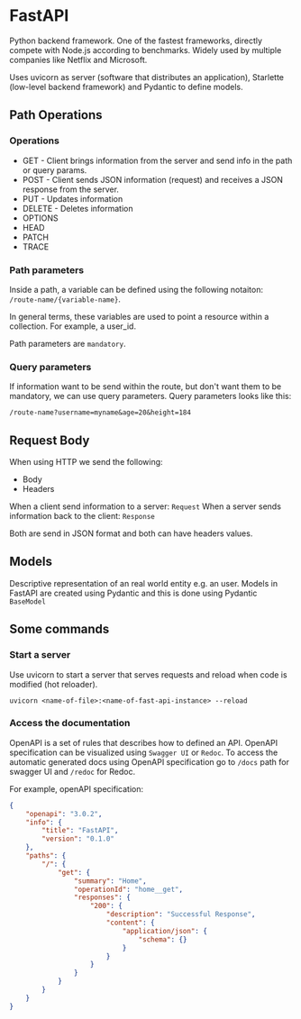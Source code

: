 # FastAPI

Python backend framework. One of the fastest frameworks, directly compete with Node.js according to benchmarks. Widely used by multiple companies like Netflix and Microsoft.

Uses uvicorn as server (software that distributes an application), Starlette (low-level backend framework) and Pydantic to define models.

## Path Operations

### Operations

- GET - Client brings information from the server and send info in the path or query params.
- POST - Client sends JSON information (request) and receives a JSON response from the server.
- PUT - Updates information
- DELETE - Deletes information
- OPTIONS
- HEAD
- PATCH
- TRACE

### Path parameters

Inside a path, a variable can be defined using the following notaiton:  `/route-name/{variable-name}`. 

In general terms, these variables are used to point a resource within a collection. For example, a user_id.

Path parameters are `mandatory`.

### Query parameters

If information want to be send within the route, but don't want them to be mandatory, we can use query parameters. Query parameters looks like this:

`/route-name?username=myname&age=20&height=184`

## Request Body

When using HTTP we send the following:

- Body
- Headers

When a client send information to a server: `Request`
When a server sends information back to the client: `Response`

Both are send in JSON format and both can have headers values.

## Models

Descriptive representation of an real world entity e.g. an user. Models in FastAPI are created using Pydantic and this is done using Pydantic `BaseModel`

## Some commands

### Start a server
Use uvicorn to start a server that serves requests and reload when code is modified (hot reloader).
```
uvicorn <name-of-file>:<name-of-fast-api-instance> --reload
```

### Access the documentation
OpenAPI is a set of rules that describes how to defined an API. OpenAPI specification can be visualized using `Swagger UI` or `Redoc`. To access the automatic generated docs using OpenAPI specification go to `/docs` path for swagger UI and `/redoc` for Redoc.

For example, openAPI specification:
```JSON
{
	"openapi": "3.0.2",
	"info": {
		"title": "FastAPI",
		"version": "0.1.0"
	},
	"paths": {
		"/": {
			"get": {
				"summary": "Home",
				"operationId": "home__get",
				"responses": {
					"200": {
						"description": "Successful Response",
						"content": {
							"application/json": {
								"schema": {}
							}
						}
					}
				}
			}
		}
	}
}
```
